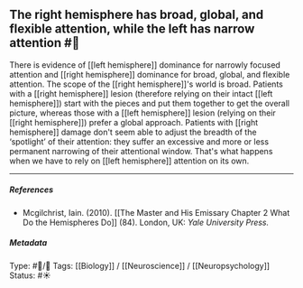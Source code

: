 ## The right hemisphere has broad, global, and flexible attention, while the left has narrow attention #🧠 

There is evidence of [[left hemisphere]] dominance for narrowly focused attention and [[right hemisphere]] dominance for broad, global, and flexible attention. The scope of the [[right hemisphere]]'s world is broad. Patients with a [[right hemisphere]] lesion (therefore relying on their intact [[left hemisphere]]) start with the pieces and put them together to get the overall picture, whereas those with a [[left hemisphere]] lesion (relying on their [[right hemisphere]]) prefer a global approach. Patients with [[right hemisphere]] damage don't seem able to adjust the breadth of the ‘spotlight’ of their attention: they suffer an excessive and more or less permanent narrowing of their attentional window. That's what happens when we have to rely on [[left hemisphere]] attention on its own.

___

##### References

- Mcgilchrist, Iain. (2010). [[The Master and His Emissary Chapter 2 What Do the Hemispheres Do]] (84). London, UK: _Yale University Press._

##### Metadata

Type: #🔵/🔵 
Tags: [[Biology]] / [[Neuroscience]] / [[Neuropsychology]] 
Status: #☀️ 